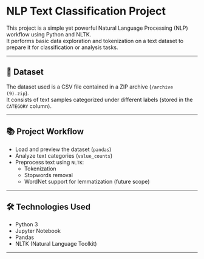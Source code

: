 # NLP Text Classification Project

This project is a simple yet powerful Natural Language Processing (NLP) workflow using Python and NLTK.  
It performs basic data exploration and tokenization on a text dataset to prepare it for classification or analysis tasks.

---

## 📁 Dataset
The dataset used is a CSV file contained in a ZIP archive (`/archive (9).zip`).  
It consists of text samples categorized under different labels (stored in the `CATEGORY` column).

---

## 📚 Project Workflow

- Load and preview the dataset (`pandas`)
- Analyze text categories (`value_counts`)
- Preprocess text using `NLTK`:
  - Tokenization
  - Stopwords removal
  - WordNet support for lemmatization (future scope)

---

## 🛠️ Technologies Used

- Python 3
- Jupyter Notebook
- Pandas
- NLTK (Natural Language Toolkit)

---

